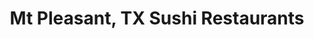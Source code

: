 ---
layout: city
title: Mt Pleasant, TX Sushi Restaurants
permalink: /texas/mt-pleasant/
stateAbbr: TX
stateName: Texas
cityName: Mt Pleasant

---
